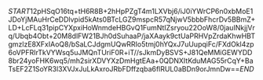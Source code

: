 $START$12pHSqO16tq+tH6R8B+2hHpPZgT4m1LXVbj6/iJ0iYWrCP6n0xbMoE1JDoYjMAuHrCeDDlvpid5kAts0BTcLGZ9mspcR57qNjwV5bbbFhcrDv5BBmZ+LD+LcFLq31pipCYXpxiHoWnmdeHBGvQ1FumNtIZsryou22OoW8/0jauINkjjVrq/Ubqb4Obt+20M8dlFW21BJh0dSuhaaP/jaXAayk9ctUaPRHVpZrdaKhwHBTgmzlzE8XFxIAoQ8/bSaLCJdgmUQwRRIo5tmj0hYQxJ7uUupqiFc/FXdOkl4zp6oVPFRIrTkVYWsq5uJMQnTUriF0R+iT//sJkmDyBSVS+J81QeMMiGEWYDD8br24yoFHK6wq5/mh2sirXDVYXzDmHgtEAa+0QDNXItKduMAG55rCqY+BaTsEF2Z1SoYR3l3XVJxJuLkAxroJRbFDffzqba6flRUL0aBDn9orJmnDw==$END$